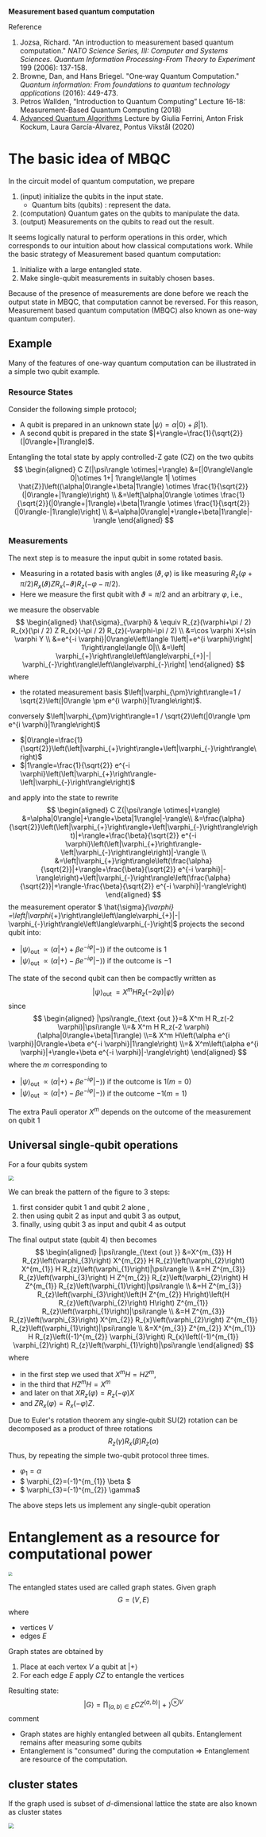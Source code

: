 **Measurement based quantum computation**



<!-- toc -->



Reference

1. Jozsa, Richard. "An introduction to measurement based quantum computation." *NATO Science Series, III: Computer and Systems Sciences. Quantum Information Processing-From Theory to Experiment* 199 (2006): 137-158.
2. Browne, Dan, and Hans Briegel. "One‐way Quantum Computation." *Quantum information: From foundations to quantum technology applications* (2016): 449-473.
3. Petros Wallden, “Introduction to Quantum Computing” Lecture 16-18: Measurement-Based Quantum Computing (2018) 
4. [Advanced Quantum Algorithms](https://www.chalmers.se/en/centres/wacqt/graduate%20school/aqa/Documents/FullLectureNotes.pdf)  Lecture by Giulia Ferrini, Anton Frisk Kockum, Laura García-Álvarez, Pontus Vikstål (2020)



# The basic idea of MBQC

In the circuit model of quantum computation, we prepare 

1. (input) initialize the qubits in the input state.
   - Quantum bits (qubits) : represent the data.
2. (computation) Quantum gates on the qubits to manipulate the data.
3. (output) Measurements on the qubits to read out the result.

It seems logically natural to perform operations in this order, which corresponds to our intuition about how classical computations work. While the basic strategy of Measurement based quantum computation:

1. Initialize with a large entangled state.
2. Make single-qubit measurements in suitably chosen bases.

Because of the presence of measurements are done before we reach the output state in MBQC, that computation cannot be reversed. For this reason, Measurement based quantum computation (MBQC) also known as one-way quantum computer). 



## Example

Many of the features of one-way quantum computation can be illustrated in a simple two qubit example. 

### Resource States

Consider the following simple protocol; 

- A qubit is prepared in an unknown state $|\psi\rangle=\alpha|0\rangle+\beta|1\rangle$. 
- A second qubit is prepared in the state $|+\rangle=\frac{1}{\sqrt{2}}(|0\rangle+|1\rangle)$. 

Entangling the total state by apply  controlled-Z gate ($\mathrm{CZ}$) on the two qubits
$$
\begin{aligned}
C Z(|\psi\rangle \otimes|+\rangle) &=[|0\rangle\langle 0|\otimes 1+| 1\rangle\langle 1| \otimes \hat{Z}]\left((\alpha|0\rangle+\beta|1\rangle) \otimes \frac{1}{\sqrt{2}}(|0\rangle+|1\rangle)\right) \\
&=\left[\alpha|0\rangle \otimes \frac{1}{\sqrt{2}}(|0\rangle+|1\rangle)+\beta|1\rangle \otimes \frac{1}{\sqrt{2}}(|0\rangle-|1\rangle)\right] \\
&=\alpha|0\rangle|+\rangle+\beta|1\rangle|-\rangle
\end{aligned}
$$

### Measurements

The next step is to measure the input qubit in some rotated basis.

- Measuring in a rotated basis with angles $(\vartheta, \varphi)$ is like measuring $R_{z}(\varphi+\pi / 2) R_{x}(\vartheta) Z R_{x}(-\vartheta) R_{z}(-\varphi-\pi / 2)$. 
- Here we measure the first qubit with $\vartheta=\pi / 2$ and an arbitrary $\varphi$, i.e., 

we measure the observable
$$
\begin{aligned}
\hat{\sigma}_{\varphi} & \equiv R_{z}(\varphi+\pi / 2) R_{x}(\pi / 2) Z R_{x}(-\pi / 2) R_{z}(-\varphi-\pi / 2) \\
&=\cos \varphi X+\sin \varphi Y \\
&=e^{-i \varphi}|0\rangle\left\langle 1\left|+e^{i \varphi}\right| 1\right\rangle\langle 0|\\
&=\left| \varphi_{+}\right\rangle\left\langle\varphi_{+}|-| \varphi_{-}\right\rangle\left\langle\varphi_{-}\right|
\end{aligned}
$$
where

- the rotated measurement basis $\left|\varphi_{\pm}\right\rangle=1 / \sqrt{2}\left(|0\rangle \pm e^{i \varphi}|1\rangle\right)$. 

conversely $\left|\varphi_{\pm}\right\rangle=1 / \sqrt{2}\left(|0\rangle \pm e^{i \varphi}|1\rangle\right)$ 

- $|0\rangle=\frac{1}{\sqrt{2}}\left(\left|\varphi_{+}\right\rangle+\left|\varphi_{-}\right\rangle\right)$ 
- $|1\rangle=\frac{1}{\sqrt{2}} e^{-i \varphi}\left(\left|\varphi_{+}\right\rangle-\left|\varphi_{-}\right\rangle\right)$

and apply into the state to rewrite 
$$
\begin{aligned}
C Z(|\psi\rangle \otimes|+\rangle)
&=\alpha|0\rangle|+\rangle+\beta|1\rangle|-\rangle\\
&=\frac{\alpha}{\sqrt{2}}\left(\left|\varphi_{+}\right\rangle+\left|\varphi_{-}\right\rangle\right)|+\rangle+\frac{\beta}{\sqrt{2}} e^{-i \varphi}\left(\left|\varphi_{+}\right\rangle-\left|\varphi_{-}\right\rangle\right)|-\rangle \\
&=\left|\varphi_{+}\right\rangle\left(\frac{\alpha}{\sqrt{2}}|+\rangle+\frac{\beta}{\sqrt{2}} e^{-i \varphi}|-\rangle\right)+\left|\varphi_{-}\right\rangle\left(\frac{\alpha}{\sqrt{2}}|+\rangle-\frac{\beta}{\sqrt{2}} e^{-i \varphi}|-\rangle\right)
\end{aligned}
$$
the measurement operator $ \hat{\sigma}_{\varphi} =\left|\varphi_{+}\right\rangle\left\langle\varphi_{+}|-| \varphi_{-}\right\rangle\left\langle\varphi_{-}\right|$ projects the second qubit into:

- $|\psi\rangle_{\text {out }} \propto\left(\alpha|+\rangle+\beta e^{-i \varphi}|-\rangle\right)$ if the outcome is $1$
- $|\psi\rangle_{\text {out }} \propto\left(\alpha|+\rangle-\beta e^{-i \varphi}|-\rangle\right)$ if the outcome is $-1$

The state of the second qubit can then be compactly written as
$$
|\psi\rangle_{\text {out }}=X^m H R_z(-2 \varphi)|\psi\rangle
$$
since
$$
\begin{aligned}
|\psi\rangle_{\text {out }}=& X^m H R_z(-2 \varphi)|\psi\rangle
\\=& X^m H R_z(-2 \varphi)(\alpha|0\rangle+\beta|1\rangle)
\\=& X^m H\left(\alpha e^{i \varphi}|0\rangle+\beta e^{-i \varphi}|1\rangle\right)
\\=& X^m\left(\alpha e^{i \varphi}|+\rangle+\beta e^{-i \varphi}|-\rangle\right)
\end{aligned}
$$
where the $m$ corresponding to

- $|\psi\rangle_{\text {out }} \propto\left(\alpha|+\rangle+\beta e^{-i \varphi}|-\rangle\right)$ if the outcome is $1(m=0)$
- $|\psi\rangle_{\text {out }} \propto\left(\alpha|+\rangle-\beta e^{-i \varphi}|-\rangle\right)$ if the outcome $-1(m=1)$

The extra Pauli operator $X^m$ depends on the outcome of the measurement on qubit 1



## Universal single-qubit operations

For a four qubits system

<img src="https://jptanjing.oss-cn-beijing.aliyuncs.com/jptanjing/QC/image-20220926122306196.png" style="zoom:67%;" />

We can break the pattern of the figure to 3 steps:

1. first consider qubit 1 and qubit 2 alone , 
2. then using qubit 2 as input and qubit 3 as output, 
3. finally, using qubit 3 as input and qubit 4 as output

 The final output state (qubit 4) then becomes
$$
\begin{aligned}
|\psi\rangle_{\text {out }} &=X^{m_{3}} H R_{z}\left(\varphi_{3}\right) X^{m_{2}} H R_{z}\left(\varphi_{2}\right) X^{m_{1}} H R_{z}\left(\varphi_{1}\right)|\psi\rangle \\
&=H Z^{m_{3}} R_{z}\left(\varphi_{3}\right) H Z^{m_{2}} R_{z}\left(\varphi_{2}\right) H Z^{m_{1}} R_{z}\left(\varphi_{1}\right)|\psi\rangle \\
&=H Z^{m_{3}} R_{z}\left(\varphi_{3}\right)\left(H Z^{m_{2}} H\right)\left(H R_{z}\left(\varphi_{2}\right) H\right) Z^{m_{1}} R_{z}\left(\varphi_{1}\right)|\psi\rangle \\
&=H Z^{m_{3}} R_{z}\left(\varphi_{3}\right) X^{m_{2}} R_{x}\left(\varphi_{2}\right) Z^{m_{1}} R_{z}\left(\varphi_{1}\right)|\psi\rangle \\
&=X^{m_{3}} Z^{m_{2}} X^{m_{1}} H R_{z}\left((-1)^{m_{2}} \varphi_{3}\right) R_{x}\left((-1)^{m_{1}} \varphi_{2}\right) R_{z}\left(\varphi_{1}\right)|\psi\rangle
\end{aligned}
$$
where

- in the first step we used that $X^{m} H=H Z^{m}$, 
- in the third that $H Z^{m} H=X^{m}$ 
- and later on that $X R_{z}(\varphi)=R_{z}(-\varphi) X$ 
- and $Z R_{x}(\varphi)=R_{x}(-\varphi) Z$.

Due to Euler's rotation theorem any single-qubit $\mathrm{SU}(2)$ rotation can be decomposed as a product of three rotations
$$
R_{z}(\gamma) R_{x}(\beta) R_{z}(\alpha)
$$
Thus, by repeating the simple two-qubit protocol three times. 

- $\varphi_{1}=\alpha$
- $ \varphi_{2}=(-1)^{m_{1}} \beta $
- $ \varphi_{3}=(-1)^{m_{2}} \gamma$

The above steps lets us implement any single-qubit operation





# Entanglement as a resource for computational power

<img src="https://jptanjing.oss-cn-beijing.aliyuncs.com/jptanjing/QC/image-20220926130757786.png" style="zoom:50%;" />

The entangled states used are called graph states. Given graph
$$
G=(V, E)
$$
where

- vertices $V$ 
- edges $E$

Graph states are obtained by

1. Place at each vertex $V$ a qubit at $|+\rangle$
2. For each edge $E$ apply $CZ$ to entangle the vertices

Resulting state: 
$$
|G\rangle=\prod_{(a, b) \in E} CZ^{(a, b)}|+\rangle^{\otimes V}
$$
comment

- Graph states are highly entangled between all qubits. Entanglement remains after measuring some qubits
- Entanglement is "consumed" during the computation $\Rightarrow$ Entanglement are resource of the computation.

## cluster states

If the graph used is subset of $d$-dimensional lattice the state are also known as cluster states

<img src="https://jptanjing.oss-cn-beijing.aliyuncs.com/jptanjing/QC/image-20220926130114899.png" style="zoom:67%;" />